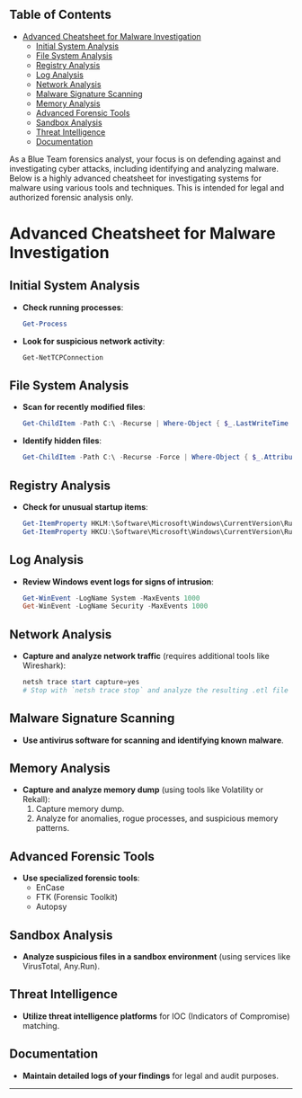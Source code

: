 ## Table of Contents

- [Advanced Cheatsheet for Malware Investigation](#advanced\cheatsheet\for\malware\investigation)
  - [Initial System Analysis](#Initial\System\Analysis)
  - [File System Analysis](#File\System\Analysis)
  - [Registry Analysis](#Registry\Analysis)
  - [Log Analysis](#Log\Analysis)
  - [Network Analysis](#Network\Analysis)
  - [Malware Signature Scanning](#Malware\Signature\Scanning)
  - [Memory Analysis](#Memory\Analysis)
  - [Advanced Forensic Tools](#Advanced\Forensic\Tools)
  - [Sandbox Analysis](#Sandbox\Analysis)
  - [Threat Intelligence](#Threat\Intelligence)
  - [Documentation](#Documentation)

As a Blue Team forensics analyst, your focus is on defending against and investigating cyber attacks, including identifying and analyzing malware. Below is a highly advanced cheatsheet for investigating systems for malware using various tools and techniques. This is intended for legal and authorized forensic analysis only.

# Advanced Cheatsheet for Malware Investigation

## Initial System Analysis
- **Check running processes**:
  ```powershell
  Get-Process
  ```
- **Look for suspicious network activity**:
  ```powershell
  Get-NetTCPConnection
  ```

## File System Analysis
- **Scan for recently modified files**:
  ```powershell
  Get-ChildItem -Path C:\ -Recurse | Where-Object { $_.LastWriteTime -gt (Get-Date).AddDays(-10) }
  ```
- **Identify hidden files**:
  ```powershell
  Get-ChildItem -Path C:\ -Recurse -Force | Where-Object { $_.Attributes -Match 'Hidden' }
  ```

## Registry Analysis
- **Check for unusual startup items**:
  ```powershell
  Get-ItemProperty HKLM:\Software\Microsoft\Windows\CurrentVersion\Run\*
  Get-ItemProperty HKCU:\Software\Microsoft\Windows\CurrentVersion\Run\*
  ```

## Log Analysis
- **Review Windows event logs for signs of intrusion**:
  ```powershell
  Get-WinEvent -LogName System -MaxEvents 1000
  Get-WinEvent -LogName Security -MaxEvents 1000
  ```

## Network Analysis
- **Capture and analyze network traffic** (requires additional tools like Wireshark):
  ```powershell
  netsh trace start capture=yes
  # Stop with `netsh trace stop` and analyze the resulting .etl file
  ```

## Malware Signature Scanning
- **Use antivirus software for scanning and identifying known malware**.

## Memory Analysis
- **Capture and analyze memory dump** (using tools like Volatility or Rekall):
  1. Capture memory dump.
  2. Analyze for anomalies, rogue processes, and suspicious memory patterns.

## Advanced Forensic Tools
- **Use specialized forensic tools**:
  - EnCase
  - FTK (Forensic Toolkit)
  - Autopsy

## Sandbox Analysis
- **Analyze suspicious files in a sandbox environment** (using services like VirusTotal, Any.Run).

## Threat Intelligence
- **Utilize threat intelligence platforms** for IOC (Indicators of Compromise) matching.

## Documentation
- **Maintain detailed logs of your findings** for legal and audit purposes.

---
